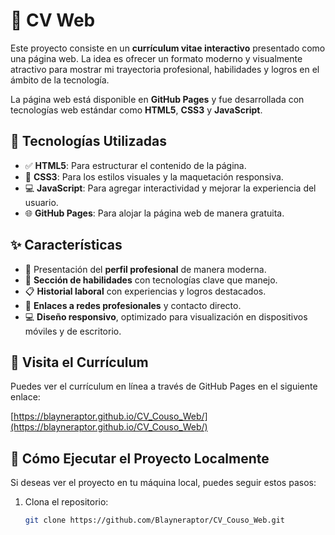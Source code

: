 # 📝 CV Web

Este proyecto consiste en un **currículum vitae interactivo** presentado como una página web. La idea es ofrecer un formato moderno y visualmente atractivo para mostrar mi trayectoria profesional, habilidades y logros en el ámbito de la tecnología.

La página web está disponible en **GitHub Pages** y fue desarrollada con tecnologías web estándar como **HTML5**, **CSS3** y **JavaScript**.

## 🚀 Tecnologías Utilizadas

- ✅ **HTML5**: Para estructurar el contenido de la página.
- 🎨 **CSS3**: Para los estilos visuales y la maquetación responsiva.
- 💻 **JavaScript**: Para agregar interactividad y mejorar la experiencia del usuario.
- 🌐 **GitHub Pages**: Para alojar la página web de manera gratuita.

## ✨ Características

- 💼 Presentación del **perfil profesional** de manera moderna.
- 📝 **Sección de habilidades** con tecnologías clave que manejo.
- 📋 **Historial laboral** con experiencias y logros destacados.
- 📱 **Enlaces a redes profesionales** y contacto directo.
- 💻 **Diseño responsivo**, optimizado para visualización en dispositivos móviles y de escritorio.

## 🔗 Visita el Currículum

Puedes ver el currículum en línea a través de GitHub Pages en el siguiente enlace:

[https://blayneraptor.github.io/CV_Couso_Web/](https://blayneraptor.github.io/CV_Couso_Web/)

## 💾 Cómo Ejecutar el Proyecto Localmente

Si deseas ver el proyecto en tu máquina local, puedes seguir estos pasos: 

1. Clona el repositorio: 

   ```bash
   git clone https://github.com/Blayneraptor/CV_Couso_Web.git
   ```
